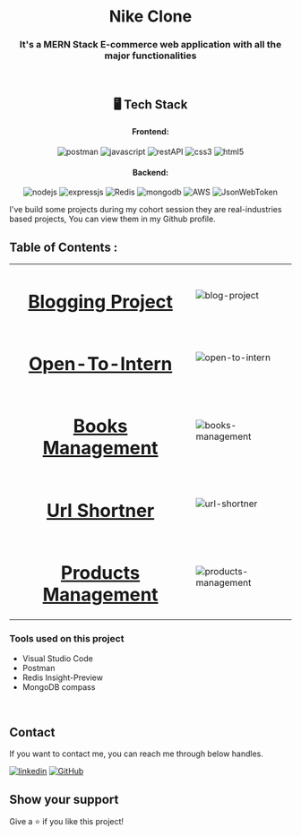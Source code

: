 <h1 align="center">Nike Clone</h1>

<h3 align="center">It's a MERN Stack E-commerce web application with all the major functionalities</h3>

<br />

<h2 align="center">🖥️ Tech Stack</h2>


<h4 align="center">Frontend:</h4>

<p align="center">
  <img src="https://img.shields.io/badge/Postman-FF6C37?style=for-the-badge&logo=postman&logoColor=white" alt="postman" />
  <img src="https://img.shields.io/badge/JavaScript-323330?style=for-the-badge&logo=javascript&logoColor=F7DF1E" alt="javascript" />
  <img src="https://img.shields.io/badge/Rest_API-02303A?style=for-the-badge&logo=react-router&logoColor=white" alt="restAPI" />
  <img src="https://img.shields.io/badge/CSS3-1572B6?style=for-the-badge&logo=css3&logoColor=white" alt="css3" />
  <img src="https://img.shields.io/badge/HTML5-E34F26?style=for-the-badge&logo=html5&logoColor=white" alt="html5" />
</p>


<h4 align="center">Backend:</h4>

<p align="center">
  <img src="https://img.shields.io/badge/Node.js-339933?style=for-the-badge&logo=nodedotjs&logoColor=white" alt="nodejs" />
  <img src="https://img.shields.io/badge/Express.js-000000?style=for-the-badge&logo=express&logoColor=white" alt="expressjs" />
  <img src="https://img.shields.io/badge/redis-%23DD0031.svg?style=for-the-badge&logo=redis&logoColor=white" alt="Redis" />
  <img src="https://img.shields.io/badge/MongoDB-4EA94B?style=for-the-badge&logo=mongodb&logoColor=white" alt="mongodb" />
  <img src="https://img.shields.io/badge/AWS-%23FF9900.svg?style=for-the-badge&logo=amazon-aws&logoColor=white" alt="AWS" />
  <img src="https://img.shields.io/badge/JWT-000000?style=for-the-badge&logo=JSON%20web%20tokens&logoColor=white" alt="JsonWebToken" />
</p>

I've build some projects during my cohort session they are real-industries based projects, You can view them in my Github profile.

## Table of Contents :
<table>
  <tr>
    <td><h1 align="center"><a href="https://github.com/neerajap-01/Blog-Project">Blogging Project</a></h1></td>
    <td><img src="https://user-images.githubusercontent.com/88912160/176385454-b5333437-5908-4bba-b3db-ada91459e93c.png" alt="blog-project" /></td>
  </tr>
  <tr>
    <td><h1 align="center"><a href="https://github.com/neerajap-01/Open-to-intern">Open-To-Intern</a></h1></td>
    <td><img src="https://user-images.githubusercontent.com/88912160/176389661-c2c0fa09-09f0-432a-b4f9-880555342c9f.png" alt="open-to-intern" /></td>
  </tr>
  <tr>
    <td><h1 align="center"><a href="https://github.com/neerajap-01/Books-Management">Books Management</a></h1></td>
    <td><img src="https://user-images.githubusercontent.com/88912160/176390372-5d47c05f-bed9-46ff-b3ef-a4fc1e4076f2.png" alt="books-management" /></td>
  </tr>
  <tr>
    <td><h1 align="center"><a href="https://github.com/neerajap-01/Url-Shortner">Url Shortner</a></h1></td>
    <td><img src="https://user-images.githubusercontent.com/88912160/176390956-780c4fca-693c-4e21-9efe-309d7105a523.png" alt="url-shortner" /></td>
  </tr>
    <td><h1 align="center"><a href="https://github.com/neerajap-01/Products-Management">Products Management</a></h1></td>
    <td><img src="https://user-images.githubusercontent.com/88912160/176391653-e44b333d-30bf-48d3-9129-8487f7b0559b.png" alt="products-management" /></td>
  </tr>
</table>

  ### Tools used on this project

- Visual Studio Code
- Postman
- Redis Insight-Preview
- MongoDB compass

<br />

## Contact

If you want to contact me, you can reach me through below handles.

[![linkedin](https://img.shields.io/badge/Neeraj_Pal-0077B5?style=for-the-badge&logo=linkedin&logoColor=white)](https://www.linkedin.com/in/neeraj-palnj/)
[![GitHub](https://img.shields.io/badge/Neeraj_Pal-20232A?style=for-the-badge&logo=Github&logoColor=white)](https://github.com/neerajap-01)

## Show your support

Give a ⭐️ if you like this project!

